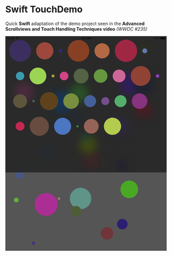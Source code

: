 Swift TouchDemo
===========

Quick **Swift** adaptation of the demo project seen in the **Advanced Scrollviews and Touch Handling Techniques video** *(WWDC #235)*

<p align="center"><img src="screenshot.png"></p>
